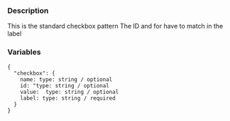 ### Description
This is the standard checkbox pattern
The ID and for have to match in the label

### Variables
~~~
{
  "checkbox": {
    name: type: string / optional
    id: "type: string / optional
    value:  type: string / optional
    label: type: string / required
  }
}
~~~
